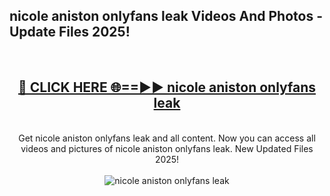 <h2>nicole aniston onlyfans leak Videos And Photos - Update Files 2025!</h2>
<br>
<div align="center">
<h2><a href="https://linkcuts.com/hfmhzwbr" rel="nofollow">🔴 CLICK HERE 🌐==►► nicole aniston onlyfans leak</a></h2>
<br>
Get nicole aniston onlyfans leak and all content. Now you can access all videos and pictures of nicole aniston onlyfans leak. New Updated Files 2025!
<br>
<br>
<a href="https://linkcuts.com/hfmhzwbr" rel="nofollow" data-target="animated-image.originalLink"><img src="https://i.ibb.co.com/WyWwxjT/player-gif2.gif" alt="nicole aniston onlyfans leak" style="max-width: 100%; display: inline-block;" data-target="animated-image.originalImage"></a>
</div>
<br>
